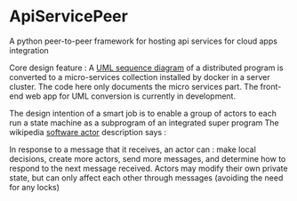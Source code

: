 # ApiServicePeer
A python peer-to-peer framework for hosting api services for cloud apps integration

Core design feature : A [UML sequence diagram](http://www.agilemodeling.com/artifacts/sequenceDiagram.htm) of a distributed program is converted to a micro-services collection installed by docker in a server cluster. The code here only documents the micro services part. The front-end web app for UML conversion is currently in development.

The design intention of a smart job is to enable a group of actors to each run a state
machine as a subprogram of an integrated super program
The wikipedia [software actor](https://en.wikipedia.org/wiki/Actor_model) description says :

  In response to a message that it receives, an actor can : make local decisions, 
  create more actors, send more messages, and determine how to respond to the 
  next message received. Actors may modify their own private state, but can only 
  affect each other through messages (avoiding the need for any locks)

